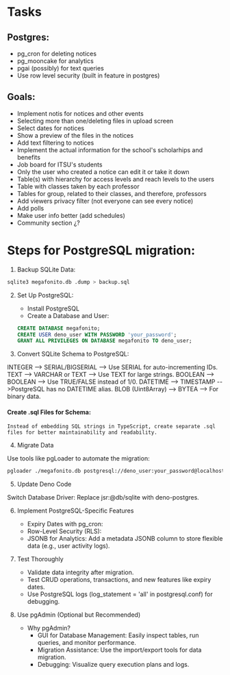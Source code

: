# Tasks

## Postgres:

- pg_cron for deleting notices
- pg_mooncake for analytics
- pgai (possibly) for text queries
- Use row level security (built in feature in postgres)

## Goals:

- Implement notis for notices and other events
- Selecting more than one/deleting files in upload screen
- Select dates for notices
- Show a preview of the files in the notices
- Add text filtering to notices
- Implement the actual information for the school's scholarhips and benefits
- Job board for ITSU's students
- Only the user who created a notice can edit it or take it down
- Table(s) with hierarchy for access levels and reach levels to the users
- Table with classes taken by each professor
- Tables for group, related to their classes, and therefore, professors
- Add viewers privacy filter (not everyone can see every notice)
- Add polls
- Make user info better (add schedules)
- Community section ¿?

# Steps for PostgreSQL migration:

1. Backup SQLite Data:

```bash
sqlite3 megafonito.db .dump > backup.sql
```

2. Set Up PostgreSQL:

   - Install PostgreSQL
   - Create a Database and User:

   ```sql
   CREATE DATABASE megafonito;
   CREATE USER deno_user WITH PASSWORD 'your_password';
   GRANT ALL PRIVILEGES ON DATABASE megafonito TO deno_user;
   ```

3. Convert SQLite Schema to PostgreSQL:

INTEGER --> SERIAL/BIGSERIAL --> Use SERIAL for auto-incrementing IDs.
TEXT --> VARCHAR or TEXT --> Use TEXT for large strings.
BOOLEAN --> BOOLEAN --> Use TRUE/FALSE instead of 1/0.
DATETIME --> TIMESTAMP -->PostgreSQL has no DATETIME alias.
BLOB (Uint8Array) --> BYTEA --> For binary data.

#### Create .sql Files for Schema:

    Instead of embedding SQL strings in TypeScript, create separate .sql files for better maintainability and readability.

4. Migrate Data

Use tools like pgLoader to automate the migration:

```bash
pgloader ./megafonito.db postgresql://deno_user:your_password@localhost/megafonito
```

5. Update Deno Code

Switch Database Driver: Replace jsr:@db/sqlite with deno-postgres.

6. Implement PostgreSQL-Specific Features

   - Expiry Dates with pg_cron:
   - Row-Level Security (RLS):
   - JSONB for Analytics:
     Add a metadata JSONB column to store flexible data (e.g., user activity logs).

7. Test Thoroughly

   - Validate data integrity after migration.
   - Test CRUD operations, transactions, and new features like expiry dates.
   - Use PostgreSQL logs (log_statement = 'all' in postgresql.conf) for debugging.

8. Use pgAdmin (Optional but Recommended)

   - Why pgAdmin?
     - GUI for Database Management: Easily inspect tables, run queries, and monitor performance.
     - Migration Assistance: Use the import/export tools for data migration.
     - Debugging: Visualize query execution plans and logs.
